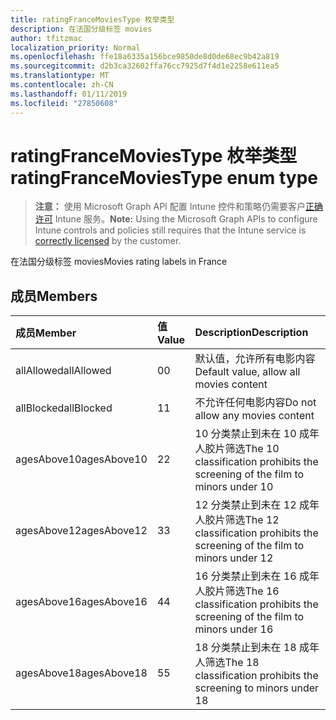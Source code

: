 ```yaml
---
title: ratingFranceMoviesType 枚举类型
description: 在法国分级标签 movies
author: tfitzmac
localization_priority: Normal
ms.openlocfilehash: ffe18a6335a156bce9850de8d0de68ec9b42a819
ms.sourcegitcommit: d2b3ca32602ffa76cc7925d7f4d1e2258e611ea5
ms.translationtype: MT
ms.contentlocale: zh-CN
ms.lasthandoff: 01/11/2019
ms.locfileid: "27850608"
---
```

# <a name="ratingfrancemoviestype-enum-type"></a><span data-ttu-id="85c9b-103">ratingFranceMoviesType 枚举类型</span><span class="sxs-lookup"><span data-stu-id="85c9b-103">ratingFranceMoviesType enum type</span></span>

> <span data-ttu-id="85c9b-104">**注意：** 使用 Microsoft Graph API 配置 Intune 控件和策略仍需要客户[正确许可](https://go.microsoft.com/fwlink/?linkid=839381) Intune 服务。</span><span class="sxs-lookup"><span data-stu-id="85c9b-104">**Note:** Using the Microsoft Graph APIs to configure Intune controls and policies still requires that the Intune service is [correctly licensed](https://go.microsoft.com/fwlink/?linkid=839381) by the customer.</span></span>

<span data-ttu-id="85c9b-105">在法国分级标签 movies</span><span class="sxs-lookup"><span data-stu-id="85c9b-105">Movies rating labels in France</span></span>
## <a name="members"></a><span data-ttu-id="85c9b-106">成员</span><span class="sxs-lookup"><span data-stu-id="85c9b-106">Members</span></span>
|<span data-ttu-id="85c9b-107">成员</span><span class="sxs-lookup"><span data-stu-id="85c9b-107">Member</span></span>|<span data-ttu-id="85c9b-108">值</span><span class="sxs-lookup"><span data-stu-id="85c9b-108">Value</span></span>|<span data-ttu-id="85c9b-109">Description</span><span class="sxs-lookup"><span data-stu-id="85c9b-109">Description</span></span>|
|:---|:---|:---|
|<span data-ttu-id="85c9b-110">allAllowed</span><span class="sxs-lookup"><span data-stu-id="85c9b-110">allAllowed</span></span>|<span data-ttu-id="85c9b-111">0</span><span class="sxs-lookup"><span data-stu-id="85c9b-111">0</span></span>|<span data-ttu-id="85c9b-112">默认值，允许所有电影内容</span><span class="sxs-lookup"><span data-stu-id="85c9b-112">Default value, allow all movies content</span></span>|
|<span data-ttu-id="85c9b-113">allBlocked</span><span class="sxs-lookup"><span data-stu-id="85c9b-113">allBlocked</span></span>|<span data-ttu-id="85c9b-114">1</span><span class="sxs-lookup"><span data-stu-id="85c9b-114">1</span></span>|<span data-ttu-id="85c9b-115">不允许任何电影内容</span><span class="sxs-lookup"><span data-stu-id="85c9b-115">Do not allow any movies content</span></span>|
|<span data-ttu-id="85c9b-116">agesAbove10</span><span class="sxs-lookup"><span data-stu-id="85c9b-116">agesAbove10</span></span>|<span data-ttu-id="85c9b-117">2</span><span class="sxs-lookup"><span data-stu-id="85c9b-117">2</span></span>|<span data-ttu-id="85c9b-118">10 分类禁止到未在 10 成年人胶片筛选</span><span class="sxs-lookup"><span data-stu-id="85c9b-118">The 10 classification prohibits the screening of the film to minors under 10</span></span>|
|<span data-ttu-id="85c9b-119">agesAbove12</span><span class="sxs-lookup"><span data-stu-id="85c9b-119">agesAbove12</span></span>|<span data-ttu-id="85c9b-120">3</span><span class="sxs-lookup"><span data-stu-id="85c9b-120">3</span></span>|<span data-ttu-id="85c9b-121">12 分类禁止到未在 12 成年人胶片筛选</span><span class="sxs-lookup"><span data-stu-id="85c9b-121">The 12 classification prohibits the screening of the film to minors under 12</span></span>|
|<span data-ttu-id="85c9b-122">agesAbove16</span><span class="sxs-lookup"><span data-stu-id="85c9b-122">agesAbove16</span></span>|<span data-ttu-id="85c9b-123">4</span><span class="sxs-lookup"><span data-stu-id="85c9b-123">4</span></span>|<span data-ttu-id="85c9b-124">16 分类禁止到未在 16 成年人胶片筛选</span><span class="sxs-lookup"><span data-stu-id="85c9b-124">The 16 classification prohibits the screening of the film to minors under 16</span></span>|
|<span data-ttu-id="85c9b-125">agesAbove18</span><span class="sxs-lookup"><span data-stu-id="85c9b-125">agesAbove18</span></span>|<span data-ttu-id="85c9b-126">5</span><span class="sxs-lookup"><span data-stu-id="85c9b-126">5</span></span>|<span data-ttu-id="85c9b-127">18 分类禁止到未在 18 成年人筛选</span><span class="sxs-lookup"><span data-stu-id="85c9b-127">The 18 classification prohibits the screening to minors under 18</span></span>|



